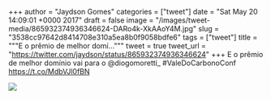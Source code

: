 
+++
author = "Jaydson Gomes"
categories = ["tweet"]
date = "Sat May 20 14:09:01 +0000 2017"
draft = false
image = "/images/tweet-media/865932374936346624-DARo4k-XkAAoY4M.jpg"
slug = "3538cc97642d8414708e310a5ea8b0f9058bdfe6"
tags = ["tweet"]
title = """E o prêmio de melhor domí..."""
tweet = true
tweet_url = "https://twitter.com/jaydson/status/865932374936346624"
+++
E o prêmio de melhor domínio vai para o @diogomoretti_ #ValeDoCarbonoConf https://t.co/MdbVJl0fBN

![](/images/tweet-media/865932374936346624-DARo4k-XkAAoY4M.jpg)